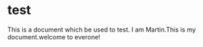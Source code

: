 # test
This is a document which be used to test.
I am Martin.This is my document.welcome to everone!
